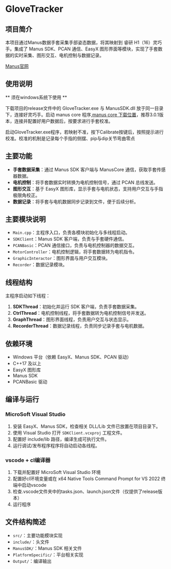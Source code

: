 # GloveTracker

## 项目简介

本项目通过Manus数据手套采集手部姿态数据，将其映射到 睿研 H1（16）灵巧手。集成了 Manus SDK、PCAN 通信、EasyX 图形界面等模块，实现了手套数据的实时采集、图形交互、电机控制与数据记录。

[Manus官网](https://www.manus-meta.com/products/quantum-metagloves)

## 使用说明

** 须在windows系统下使用 **

下载项目的release文件中的 GloveTracker.exe 与 ManusSDK.dll 放于同一目录下，连接好灵巧手。启动 manus core 程序,[manus core 下载位置](https://docs.manus-meta.com/latest/Resources/)，推荐3.0.1版本，连接并配置好用户数据后，按要求进行手套校准。

启动GloveTracker.exe程序，若映射不准，按下Calibrate按键后，按照提示进行校准。校准的机制是记录每个手指的侧摆、pip与dip关节弯曲零点

## 主要功能

- **手套数据采集**：通过 Manus SDK 客户端与 ManusCore 通信，获取手套传感器数据。
- **电机控制**：将手套数据实时转换为电机控制信号，通过 PCAN 总线发送。
- **图形交互**：基于 EasyX 图形库，显示手套与电机状态，支持用户交互与手指极限角校正。
- **数据记录**：将手套与电机数据同步记录到文件，便于后续分析。

## 主要模块说明

- `Main.cpp`：主程序入口，负责各模块初始化与多线程启动。
- `SDKClient`：Manus SDK 客户端，负责与手套硬件通信。
- `PCANBasic`：PCAN 通信接口，负责与电机控制器的数据交互。
- `MotorController`：电机控制逻辑，将手套数据转为电机指令。
- `GraphicInteractor`：图形界面与用户交互模块。
- `Recorder`：数据记录模块。

## 线程结构

主程序启动如下线程：

1. **SDKThread**：初始化并运行 SDK 客户端，负责手套数据采集。
2. **CtrlThread**：电机控制线程，将手套数据转为电机控制信号并发送。
3. **GraphThread**：图形界面线程，负责用户交互与状态显示。
4. **RecorderThread**：数据记录线程，负责同步记录手套与电机数据。

## 依赖环境

- Windows 平台（依赖 EasyX、Manus SDK、PCAN 驱动）
- C++17 及以上
- EasyX 图形库
- Manus SDK
- PCANBasic 驱动

## 编译与运行

### MicroSoft Visual Studio 

1. 安装 EasyX、Manus SDK，检查相关 DLL/Lib 文件已放置在项目目录下。
2. 使用 Visual Studio 打开 `SDKClient.vcxproj` 工程文件。
3. 配置好 include/lib 路径，编译生成可执行文件。
4. 运行调试/发布程序程序将自动启动各线程。

### vscode + cl编译器

1. 下载并配置好 MicroSoft Visual Studio 环境
2. 配置好cl环境变量或在 x64 Native Tools Command Prompt for VS 2022 终端中启动vscode
3. 检查.vscode文件夹中的tasks.json、launch.json文件（仅提供了release版本）
4. 运行程序

## 文件结构简述

- `src/`：主要功能模块实现
- `include/`：头文件
- `ManusSDK/`：Manus SDK 相关文件
- `PlatformSpecific/`：平台相关实现
- `Output/`：编译输出
